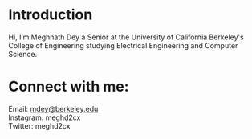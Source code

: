 <H1>Introduction</H1>
Hi, I’m Meghnath Dey a Senior at the University of California Berkeley's College of Engineering studying Electrical Engineering and Computer Science.

<H1>Connect with me:</H1>

Email: mdey@berkeley.edu<br />
Instagram: meghd2cx <br />
Twitter: meghd2cx <br />
